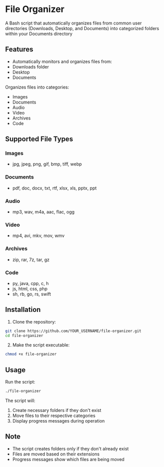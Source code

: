 # File Organizer

A Bash script that automatically organizes files from common user directories (Downloads, Desktop, and Documents) into categorized folders within your Documents directory

## Features

- Automatically monitors and organizes files from:
- Downloads folder
- Desktop
- Documents

Organizes files into categories:
- Images
- Documents
- Audio
- Video
- Archives
- Code

## Supported File Types

### Images
- jpg, jpeg, png, gif, bmp, tiff, webp

### Documents
- pdf, doc, docx, txt, rtf, xlsx, xls, pptx, ppt

### Audio
- mp3, wav, m4a, aac, flac, ogg

### Video
- mp4, avi, mkv, mov, wmv

### Archives
- zip, rar, 7z, tar, gz

### Code
- py, java, cpp, c, h
- js, html, css, php
- sh, rb, go, rs, swift

## Installation

1. Clone the repository:
```bash
git clone https://github.com/YOUR_USERNAME/file-organizer.git
cd file-organizer
```

2. Make the script executable:
```bash
chmod +x file-organizer
```

## Usage

Run the script:
```bash
./file-organizer
```

The script will:
1. Create necessary folders if they don't exist
2. Move files to their respective categories
3. Display progress messages during operation

## Note

- The script creates folders only if they don't already exist
- Files are moved based on their extensions
- Progress messages show which files are being moved